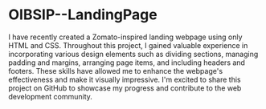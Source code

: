 # OIBSIP--LandingPage
I have recently created a Zomato-inspired landing webpage using only HTML and CSS. Throughout this project, I gained valuable experience in incorporating various design elements such as dividing sections, managing padding and margins, arranging page items, and including headers and footers. These skills have allowed me to enhance the webpage's effectiveness and make it visually impressive. I'm excited to share this project on GitHub to showcase my progress and contribute to the web development community.
